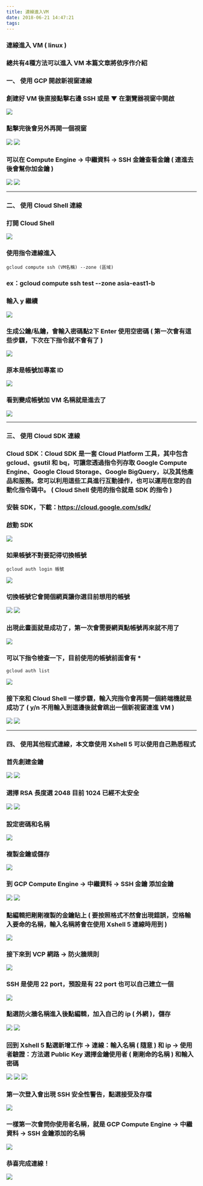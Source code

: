```yaml
---
title: 連線進入VM
date: 2018-06-21 14:47:21
tags:
---
```


### 連線進入 VM ( linux )

### 總共有4種方法可以進入 VM 本篇文章將依序作介紹

### 一、 使用 GCP 開啟新視窗連線

### 創建好 VM 後直接點擊右邊 SSH 或是 ▼ 在瀏覽器視窗中開啟

![ ](images/1.png)

### 點擊完後會另外再開一個視窗

![ ](images/2.png)
![ ](images/3.png)

### 可以在 Compute Engine → 中繼資料 → SSH 金鑰查看金鑰 ( 連進去後會幫你加金鑰 )

![ ](images/4.png)
![ ](images/5.png)

***

### 二、 使用 Cloud Shell 連線

### 打開 Cloud Shell

![ ](images/6.1.png)

### 使用指令連線進入

```
gcloud compute ssh (VM名稱) --zone (區域)
```

### ex：gcloud compute ssh test    \--zone asia-east1-b

### 輸入 y 繼續

![ ](images/7.png)

### 生成公鑰/私鑰，會輸入密碼點2下 Enter 使用空密碼 ( 第一次會有這些步驟，下次在下指令就不會有了 )

![ ](images/8.png)

### 原本是帳號加專案 ID

![ ](images/9.1.png)

### 看到變成帳號加 VM 名稱就是進去了

![ ](images/10.png)

***

### 三、 使用 Cloud SDK 連線

### Cloud SDK：Cloud SDK 是一套 Cloud Platform 工具，其中包含 gcloud、gsutil 和 bq，可讓您透過指令列存取 Google Compute Engine、Google Cloud Storage、Google BigQuery，以及其他產品和服務。您可以利用這些工具進行互動操作，也可以運用在您的自動化指令碼中。 ( Cloud Shell 使用的指令就是 SDK 的指令 )

### 安裝 SDK，下載：https://cloud.google.com/sdk/ 

### 啟動 SDK

![ ](images/11.1.png)

### 如果帳號不對要記得切換帳號

```
gcloud auth login 帳號
```

![ ](images/12.png)

### 切換帳號它會開個網頁讓你選目前想用的帳號

![ ](images/14.png)
![ ](images/15.png)

### 出現此畫面就是成功了，第一次會需要網頁點帳號再來就不用了

![ ](images/32.png)

### 可以下指令檢查一下，目前使用的帳號前面會有 \*

```
gcloud auth list
```

![ ](images/13.png)

### 接下來和 Cloud Shell 一樣步驟，輸入完指令會再開一個終端機就是成功了 ( y/n 不用輸入到這邊後就會跳出一個新視窗連進 VM )

![ ](images/17.1.png)
![ ](images/16.png)

***

### 四、 使用其他程式連線，本文章使用 Xshell 5 可以使用自己熟悉程式

### 首先創建金鑰

![ ](images/18.png)
![ ](images/19.png)

### 選擇 RSA 長度選 2048 目前 1024 已經不太安全

![ ](images/20.png)
![ ](images/21.png)

### 設定密碼和名稱

![ ](images/22.png)

### 複製金鑰或儲存

![ ](images/23.png)

### 到 GCP Compute Engine → 中繼資料 → SSH 金鑰 添加金鑰

![ ](images/4.png)
![ ](images/5.png)

### 點編輯把剛剛複製的金鑰貼上 ( 要按照格式不然會出現錯誤，空格輸入要命的名稱，輸入名稱將會在使用 Xshell 5 連線時用到 )

![ ](images/24.png)

### 接下來到 VCP 網路 → 防火牆規則

![ ](images/25.png)

### SSH 是使用 22 port，預設是有 22 port 也可以自己建立一個

![ ](images/26.png)

### 點選防火牆名稱進入後點編輯，加入自己的 ip ( 外網 )，儲存

![ ](images/27.png)
![ ](images/28.png)

### 回到 Xshell 5 點選新增工作 → 連線：輸入名稱 ( 隨意 ) 和 ip → 使用者驗證：方法選 Public Key 選擇金鑰使用者 ( 剛剛命的名稱 ) 和輸入密碼

![ ](images/29.png)
![ ](images/30.png)
![ ](images/31.png)

### 第一次登入會出現 SSH 安全性警告，點選接受及存檔

![ ](images/33.png)

### 一樣第一次會問你使用者名稱，就是 GCP Compute Engine → 中繼資料 → SSH 金鑰添加的名稱

![ ](images/34.png)

### 恭喜完成連線！

![ ](images/35.png)